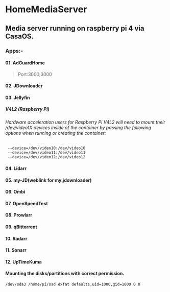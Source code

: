 # HomeMediaServer
## Media server running on raspberry pi 4 via CasaOS.

### Apps:- 
#### 01. AdGuardHome

  > Port:3000;3000

#### 02. JDownloader



#### 03. Jellyfin
##### V4L2 (Raspberry Pi)
###### Hardware acceleration users for Raspberry Pi V4L2 will need to mount their /dev/video1X devices inside of the container by passing the following options when running or creating the container: 
     --device=/dev/video10:/dev/video10  
     --device=/dev/video11:/dev/video11  
     --device=/dev/video12:/dev/video12  

#### 04. Lidarr
#### 05. my-JD(weblink for my.jdownloader)
#### 06. Ombi
#### 07. OpenSpeedTest
#### 08. Prowlarr
#### 09. qBittorrent
#### 10. Radarr
#### 11. Sonarr
#### 12. UpTimeKuma

#### Mounting the disks/partitions with correct permission. 
    /dev/sda3 /home/pi/ssd exfat defaults,uid=1000,gid=1000 0 0
